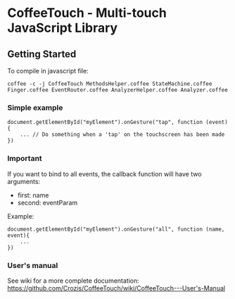 # CoffeeTouch - Multi-touch JavaScript Library

## Getting Started

To compile in javascript file:

`coffee -c -j CoffeeTouch MethodsHelper.coffee StateMachine.coffee Finger.coffee EventRouter.coffee AnalyzerHelper.coffee Analyzer.coffee`

### Simple example

	document.getElementById("myElement").onGesture("tap", function (event){
		... // Do something when a 'tap' on the touchscreen has been made
	})

### Important
If you want to bind to all events, the callback function will have two arguments:

- first: name
- second: eventParam

Example:

	document.getElementById("myElement").onGesture("all", function (name, event){
		...
	})

### User's manual

See wiki for a more complete documentation:
https://github.com/Crozis/CoffeeTouch/wiki/CoffeeTouch---User's-Manual